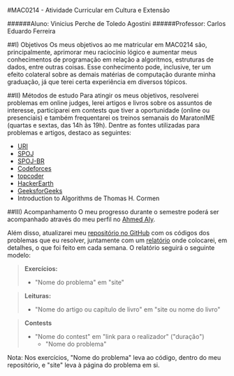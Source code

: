 #MAC0214 - Atividade Curricular em Cultura e Extensão

######Aluno: Vinicius Perche de Toledo Agostini
######Professor: Carlos Eduardo Ferreira

##I) Objetivos
  Os meus objetivos ao me matricular em MAC0214 são, principalmente, aprimorar meu raciocínio lógico e aumentar meus conhecimentos
de programação em relação a algoritmos, estruturas de dados, entre outras coisas. Esse conhecimento pode, inclusive, ter um efeito
colateral sobre as demais matérias de computação durante minha graduação, já que terei certa experiência em diversos tópicos.

##II) Métodos de estudo
  Para atingir os meus objetivos, resolverei problemas em online judges, lerei artigos e livros sobre os assuntos de interesse,
  participarei em contests que tiver a oportunidade (online ou presenciais) e também frequentarei os treinos semanais do MaratonIME
  (quartas e sextas, das 14h às 19h).
  Dentre as fontes utilizadas para problemas e artigos, destaco as seguintes:
  
  - [URI](http://urionlinejudge.com.br)
  - [SPOJ](http://spoj.com)
  - [SPOJ-BR](http://br.spoj.com/)
  - [Codeforces](http://codeforces.com/)
  - [topcoder](https://www.topcoder.com/)
  - [HackerEarth](https://www.hackerearth.com/)
  - [GeeksforGeeks](http://www.geeksforgeeks.org/)
  - Introduction to Algorithms de Thomas H. Cormen
  
##III) Acompanhamento
  O meu progresso durante o semestre poderá ser acompanhado através do meu perfil no [Ahmed Aly](http://a2oj.com/Profile.jsp?Username=vinicius.agostini).

  Além disso, atualizarei meu [repositório no GitHub](https://github.com/viagostini/maratona) com os códigos dos problemas que eu resolver, juntamente com um [relatório](https://github.com/viagostini/maratona/blob/master/mac0214/relatorios/progresso.md) onde colocarei, em detalhes, o que foi feito em cada semana.
  O relatório seguirá o seguinte modelo:
  >**Exercícios:**
  > - "Nome do problema" em "site"
  
  >**Leituras:**
  > - "Nome do artigo ou capítulo de livro" em "site ou nome do livro"
  
  >**Contests**
  > - "Nome do contest" em "link para o realizador" ("duração")
  >   - "Nome do problema"
  
  Nota: Nos exercícios, "Nome do problema" leva ao código, dentro do meu repositório, e "site" leva à página do problema em si.
  
